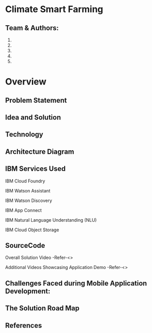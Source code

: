 # Climate Smart Farming

<h2>Team & Authors:</h2>

 

1.

2.

3.

4.

5.

 

<h1>Overview</h1>

 

<h2>Problem Statement</h2>

 



<h2>Idea and Solution</h2>

 



 

<h2>Technology</h2>

 



 

<h2>Architecture Diagram </h2>

 


<h2>IBM Services Used </h2>

 

IBM Cloud Foundry<br/>

IBM Watson Assistant<br/>

IBM Watson Discovery<br/>

IBM App Connect<br/>

IBM Natural Language Understanding (NLU)<br/>

IBM Cloud Object Storage<br/>



<h2>SourceCode</h2>

 



Overall Solution Video -Refer-<><br/>

 

Additional Videos Showcasing Application Demo -Refer-<><br/>

 

<h2>Challenges Faced during Mobile Application Development:</h2>

 


 

<h2>The Solution Road Map</h2>

 



 

<h2>References</h2>

 

